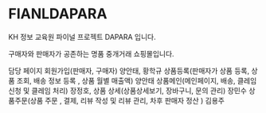 # FIANLDAPARA
KH 정보 교육원 파이널 프로젝트 DAPARA 입니다.

구매자와 판매자가 공존하는 명품 중개거래 쇼핑몰입니다.

담당 페이지
회원가입(판매자, 구매자)
양안태, 황학규
상품등록(판매자가 상품 등록, 상품 조회, 배송 정보 등록 , 상품 월별 매출액)
양안태 
상품메인(메인페이지, 배송, 클레임 신청 및 클레임 처리)
장정호,
상품 상세(상품상세보기, 장바구니, 문의 관리)
장민수
상품주문(상품 주문 , 결제, 리뷰 작성 및 리뷰 관리, 차후 판매자 정산 )
김용주
